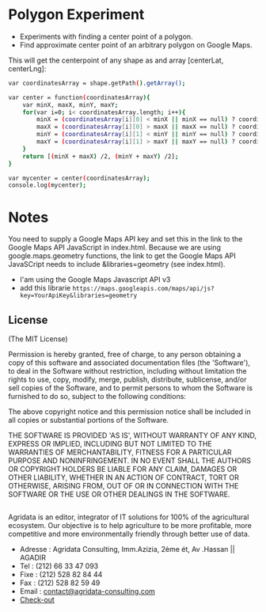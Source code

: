 # Polygon Experiment

- Experiments with finding a center point of a polygon.
- Find approximate center point of an arbitrary polygon on Google Maps.

This will get the centerpoint of any shape as and array [centerLat, centerLng]:
```sh
var coordinatesArray = shape.getPath().getArray();

var center = function(coordinatesArray){
    var minX, maxX, minY, maxY;
    for(var i=0; i< coordinatesArray.length; i++){
        minX = (coordinatesArray[i][0] < minX || minX == null) ? coordinatesArray[i][0] : minX;
        maxX = (coordinatesArray[i][0] > maxX || maxX == null) ? coordinatesArray[i][0] : maxX;
        minY = (coordinatesArray[i][1] < minY || minY == null) ? coordinatesArray[i][1] : minY;
        maxY = (coordinatesArray[i][1] > maxY || maxY == null) ? coordinatesArray[i][1] : maxY;
    }
    return [(minX + maxX) /2, (minY + maxY) /2];
}

var mycenter = center(coordinatesArray);
console.log(mycenter);
```

# Notes

 You need to supply a Google Maps API key and set this in the link to the Google Maps API JavaScript in index.html. Because we are using google.maps.geometry functions, the link to get the Google Maps API JavaSCript needs to include &libraries=geometry (see index.html).

  - I'am using the Google Maps Javascript API v3
  - add this librarie ``` https://maps.googleapis.com/maps/api/js?key=YourApiKey&libraries=geometry ```

## License
(The MIT License)

Permission is hereby granted, free of charge, to any person obtaining
a copy of this software and associated documentation files (the
'Software'), to deal in the Software without restriction, including
without limitation the rights to use, copy, modify, merge, publish,
distribute, sublicense, and/or sell copies of the Software, and to
permit persons to whom the Software is furnished to do so, subject to
the following conditions:

The above copyright notice and this permission notice shall be
included in all copies or substantial portions of the Software.

THE SOFTWARE IS PROVIDED 'AS IS', WITHOUT WARRANTY OF ANY KIND,
EXPRESS OR IMPLIED, INCLUDING BUT NOT LIMITED TO THE WARRANTIES OF
MERCHANTABILITY, FITNESS FOR A PARTICULAR PURPOSE AND NONINFRINGEMENT.
IN NO EVENT SHALL THE AUTHORS OR COPYRIGHT HOLDERS BE LIABLE FOR ANY
CLAIM, DAMAGES OR OTHER LIABILITY, WHETHER IN AN ACTION OF CONTRACT,
TORT OR OTHERWISE, ARISING FROM, OUT OF OR IN CONNECTION WITH THE
SOFTWARE OR THE USE OR OTHER DEALINGS IN THE SOFTWARE.

## 

Agridata is an editor, integrator of IT solutions for 100% of the agricultural ecosystem. Our objective is to help agriculture to be more profitable, more competitive and more environmentally friendly through better use of data.
* Adresse : Agridata Consulting, Imm.Azizia, 2ème ét, Av .Hassan || AGADIR
* Tel     : (212) 66 33 47 093
* Fixe    : (212) 528 82 84 44
* Fax     : (212) 528 82 59 49
* Email   : contact@agridata-consulting.com
* [Check-out](http://agridata-consulting.com)





   
